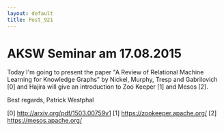 ```yaml
---
layout: default
title: Post_921
---
```



# AKSW Seminar am 17.08.2015

Today I'm going to present the paper "A Review of Relational Machine Learning for Knowledge Graphs" by Nickel, Murphy, Tresp and Gabrilovich [0] and Hajira will give an introduction to Zoo Keeper [1] and Mesos [2].

Best regards,
Patrick Westphal

[0] <a class="moz-txt-link-freetext" href="http://arxiv.org/pdf/1503.00759v1">http://arxiv.org/pdf/1503.00759v1</a>
[1] <a class="moz-txt-link-freetext" href="https://zookeeper.apache.org/">https://zookeeper.apache.org/</a>
[2] <a class="moz-txt-link-freetext" href="https://mesos.apache.org/">https://mesos.apache.org/</a>


